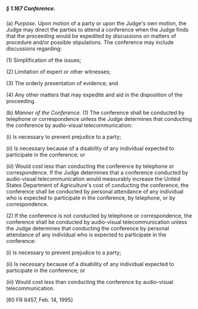 ##### § 1.167 Conference. #####

(a) *Purpose.* Upon motion of a party or upon the Judge's own motion, the Judge may direct the parties to attend a conference when the Judge finds that the proceeding would be expedited by discussions on matters of procedure and/or possible stipulations. The conference may include discussions regarding:

(1) Simplification of the issues;

(2) Limitation of expert or other witnesses;

(3) The orderly presentation of evidence; and

(4) Any other matters that may expedite and aid in the disposition of the proceeding.

(b) *Manner of the Conference.* (1) The conference shall be conducted by telephone or correspondence unless the Judge determines that conducting the conference by audio-visual telecommunication:

(i) Is necessary to prevent prejudice to a party;

(ii) Is necessary because of a disability of any individual expected to participate in the conference; or

(iii) Would cost less than conducting the conference by telephone or correspondence. If the Judge determines that a conference conducted by audio-visual telecommunication would measurably increase the United States Department of Agriculture's cost of conducting the conference, the conference shall be conducted by personal attendance of any individual who is expected to participate in the conference, by telephone, or by correspondence.

(2) If the conference is not conducted by telephone or correspondence, the conference shall be conducted by audio-visual telecommunication unless the Judge determines that conducting the conference by personal attendance of any individual who is expected to participate in the conference:

(i) Is necessary to prevent prejudice to a party;

(ii) Is necessary because of a disability of any individual expected to participate in the conference; or

(iii) Would cost less than conducting the conference by audio-visual telecommunication.

[60 FR 8457, Feb. 14, 1995]